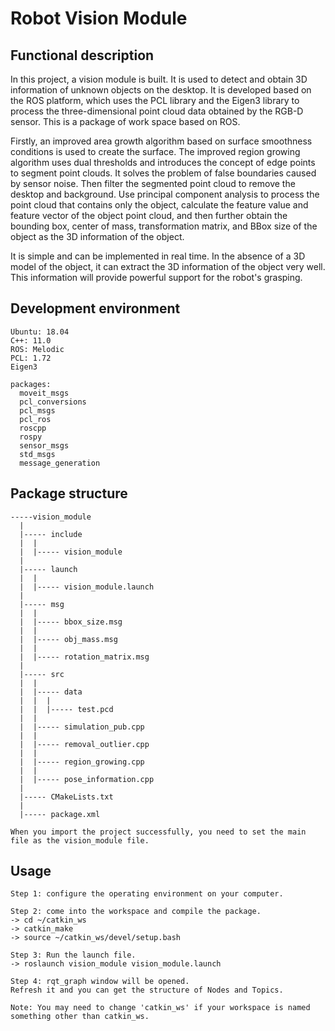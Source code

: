 # Robot Vision Module

## Functional description


In this project, a vision module is built. It is used to detect and obtain 3D information of unknown objects on the desktop. It is developed based on the ROS platform, which uses the PCL library and the Eigen3 library to process the three-dimensional point cloud data obtained by the RGB-D sensor. This is a package of work space based on ROS.

Firstly, an improved area growth algorithm based on surface smoothness conditions is used to create the surface. The improved region growing algorithm uses dual thresholds and introduces the concept of edge points to segment point clouds. It solves the problem of false boundaries caused by sensor noise. Then filter the segmented point cloud to remove the desktop and background. Use principal component analysis to process the point cloud that contains only the object, calculate the feature value and feature vector of the object point cloud, and then further obtain the bounding box, center of mass, transformation matrix, and BBox size of the object as the 3D information of the object.

It is simple and can be implemented in real time. In the absence of a 3D model of the object, it can extract the 3D information of the object very well. This information will provide powerful support for the robot's grasping.


## Development environment

```
Ubuntu: 18.04
C++: 11.0
ROS: Melodic
PCL: 1.72
Eigen3

packages:
  moveit_msgs
  pcl_conversions
  pcl_msgs
  pcl_ros
  roscpp
  rospy
  sensor_msgs
  std_msgs
  message_generation
```
## Package structure


```
-----vision_module
  |
  |----- include
  |  |
  |  |----- vision_module
  |
  |----- launch
  |  |
  |  |----- vision_module.launch
  |
  |----- msg
  |  |
  |  |----- bbox_size.msg
  |  |
  |  |----- obj_mass.msg
  |  |
  |  |----- rotation_matrix.msg
  |
  |----- src
  |  |
  |  |----- data
  |  |  |
  |  |  |----- test.pcd
  |  |
  |  |----- simulation_pub.cpp
  |  |
  |  |----- removal_outlier.cpp
  |  |
  |  |----- region_growing.cpp
  |  |
  |  |----- pose_information.cpp
  |
  |----- CMakeLists.txt
  |
  |----- package.xml
  
When you import the project successfully, you need to set the main file as the vision_module file.
```

## Usage
```
Step 1: configure the operating environment on your computer.

Step 2: come into the workspace and compile the package.
-> cd ~/catkin_ws
-> catkin_make
-> source ~/catkin_ws/devel/setup.bash

Step 3: Run the launch file.
-> roslaunch vision_module vision_module.launch

Step 4: rqt_graph window will be opened.
Refresh it and you can get the structure of Nodes and Topics.

Note: You may need to change 'catkin_ws' if your workspace is named something other than catkin_ws.
```

